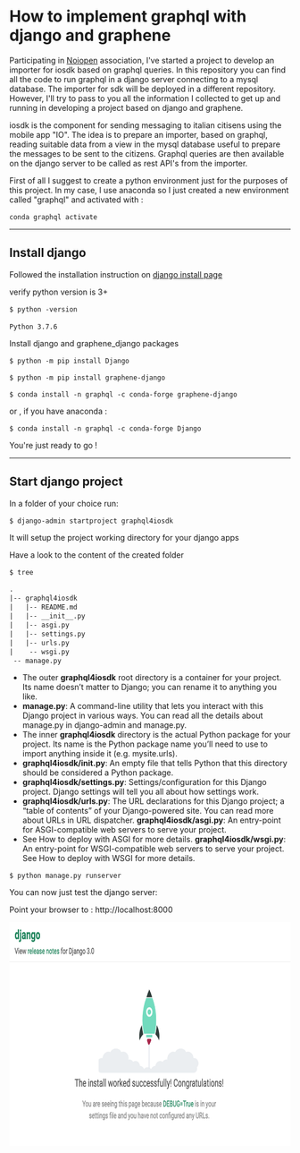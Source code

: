 # How to implement graphql with django and graphene

Participating in  [Noiopen](https://noiopen.discourse.group/)
association, I've started a project to develop an importer for iosdk based on graphql queries. In this repository you can find all the code to run graphql in a django server connecting to a mysql database. The importer for sdk will be deployed in a different repository. However, I'll try to pass to you all the information I collected to get up and running in developing a project based on django and graphene.

iosdk is the component for sending messaging to italian citisens using the mobile app "IO". The idea is to prepare an importer, based on graphql, reading suitable data from a view in the mysql database useful to prepare the messages to be sent to the citizens. Graphql queries are then available on the django server to be called as rest API's from the importer.

First of all I suggest to create a python environment just for the purposes of this project. In my case, I use anaconda so I just created a new environment called "graphql" and activated with :

```
conda graphql activate
```

---

## Install django

Followed the installation instruction on [django install page](https://docs.djangoproject.com/en/3.0/topics/install/#installing-official-release)

verify python version is 3+

```
$ python -version
```

`Python 3.7.6`

Install django and graphene_django packages

```
$ python -m pip install Django
```

```
$ python -m pip install graphene-django
```


```
$ conda install -n graphql -c conda-forge graphene-django
```

or , if you have anaconda :

```
$ conda install -n graphql -c conda-forge Django
```

You're just ready to go !

---

## Start django project

In a folder of your choice run:

```
$ django-admin startproject graphql4iosdk
```

It will setup the project working directory for your django apps

Have a look to the content of the created folder

```
$ tree
```

```
.
|-- graphql4iosdk
|   |-- README.md
|   |-- __init__.py
|   |-- asgi.py
|   |-- settings.py
|   |-- urls.py
|    -- wsgi.py
 -- manage.py
```

* The outer **graphql4iosdk** root directory is a container for your project. Its name doesn’t matter to Django; you can rename it to anything you like.
* **manage.py**: A command-line utility that lets you interact with this Django project in various ways. You can read all the details about manage.py in django-admin and manage.py.
* The inner **graphql4iosdk** directory is the actual Python package for your project. Its name is the Python package name you’ll need to use to import anything inside it (e.g. mysite.urls).
* **graphql4iosdk/__init__.py**: An empty file that tells Python that this directory should be considered a Python package.
* **graphql4iosdk/settings.py**: Settings/configuration for this Django project. Django settings will tell you all about how settings work.
* **graphql4iosdk/urls.py**: The URL declarations for this Django project; a “table of contents” of your Django-powered site. You can read more about URLs in URL dispatcher.
  **graphql4iosdk/asgi.py**: An entry-point for ASGI-compatible web servers to serve your project.
* See How to deploy with ASGI for more details.
  **graphql4iosdk/wsgi.py**: An entry-point for WSGI-compatible web servers to serve your project. See How to deploy with WSGI for more details.

```
$ python manage.py runserver
```

You can now just test the django server:

Point your browser to : http://localhost:8000

<img src="/graphql4iosdk/images/django1-first-run.png" height="400" width="600">

